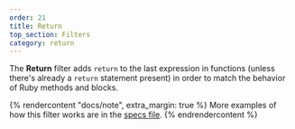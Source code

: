 ```yaml
---
order: 21
title: Return
top_section: Filters
category: return
---
```


The **Return** filter adds `return` to the last expression in functions (unless there's already a `return` statement present) in order to match the behavior of Ruby methods and blocks.

{% rendercontent "docs/note", extra_margin: true %}
More examples of how this filter works are in the [specs file](https://github.com/ruby2js/ruby2js/blob/master/spec/return_spec.rb).
{% endrendercontent %}

